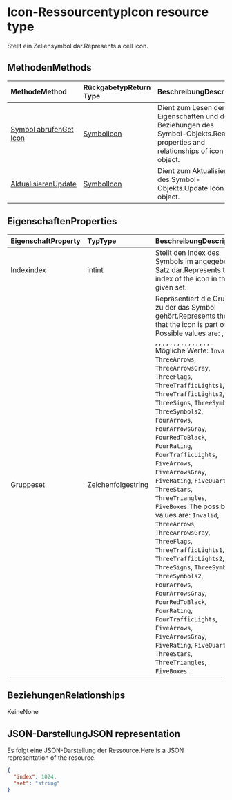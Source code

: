 # <a name="icon-resource-type"></a><span data-ttu-id="70e73-101">Icon-Ressourcentyp</span><span class="sxs-lookup"><span data-stu-id="70e73-101">Icon resource type</span></span>

<span data-ttu-id="70e73-102">Stellt ein Zellensymbol dar.</span><span class="sxs-lookup"><span data-stu-id="70e73-102">Represents a cell icon.</span></span>


## <a name="methods"></a><span data-ttu-id="70e73-103">Methoden</span><span class="sxs-lookup"><span data-stu-id="70e73-103">Methods</span></span>

| <span data-ttu-id="70e73-104">Methode</span><span class="sxs-lookup"><span data-stu-id="70e73-104">Method</span></span>           | <span data-ttu-id="70e73-105">Rückgabetyp</span><span class="sxs-lookup"><span data-stu-id="70e73-105">Return Type</span></span>    |<span data-ttu-id="70e73-106">Beschreibung</span><span class="sxs-lookup"><span data-stu-id="70e73-106">Description</span></span>|
|:---------------|:--------|:----------|
|[<span data-ttu-id="70e73-107">Symbol abrufen</span><span class="sxs-lookup"><span data-stu-id="70e73-107">Get Icon</span></span>](../api/icon_get.md) | [<span data-ttu-id="70e73-108">Symbol</span><span class="sxs-lookup"><span data-stu-id="70e73-108">Icon</span></span>](icon.md) |<span data-ttu-id="70e73-109">Dient zum Lesen der Eigenschaften und der Beziehungen des Symbol-Objekts.</span><span class="sxs-lookup"><span data-stu-id="70e73-109">Read properties and relationships of icon object.</span></span>|
|[<span data-ttu-id="70e73-110">Aktualisieren</span><span class="sxs-lookup"><span data-stu-id="70e73-110">Update</span></span>](../api/icon_update.md) | [<span data-ttu-id="70e73-111">Symbol</span><span class="sxs-lookup"><span data-stu-id="70e73-111">Icon</span></span>](icon.md)  |<span data-ttu-id="70e73-112">Dient zum Aktualisieren des Symbol-Objekts.</span><span class="sxs-lookup"><span data-stu-id="70e73-112">Update Icon object.</span></span> |

## <a name="properties"></a><span data-ttu-id="70e73-113">Eigenschaften</span><span class="sxs-lookup"><span data-stu-id="70e73-113">Properties</span></span>
| <span data-ttu-id="70e73-114">Eigenschaft</span><span class="sxs-lookup"><span data-stu-id="70e73-114">Property</span></span>     | <span data-ttu-id="70e73-115">Typ</span><span class="sxs-lookup"><span data-stu-id="70e73-115">Type</span></span>   |<span data-ttu-id="70e73-116">Beschreibung</span><span class="sxs-lookup"><span data-stu-id="70e73-116">Description</span></span>|
|:---------------|:--------|:----------|
|<span data-ttu-id="70e73-117">Index</span><span class="sxs-lookup"><span data-stu-id="70e73-117">index</span></span>|<span data-ttu-id="70e73-118">int</span><span class="sxs-lookup"><span data-stu-id="70e73-118">int</span></span>|<span data-ttu-id="70e73-119">Stellt den Index des Symbols im angegebenen Satz dar.</span><span class="sxs-lookup"><span data-stu-id="70e73-119">Represents the index of the icon in the given set.</span></span>|
|<span data-ttu-id="70e73-120">Gruppe</span><span class="sxs-lookup"><span data-stu-id="70e73-120">set</span></span>|<span data-ttu-id="70e73-121">Zeichenfolge</span><span class="sxs-lookup"><span data-stu-id="70e73-121">string</span></span>|<span data-ttu-id="70e73-122">Repräsentiert die Gruppe, zu der das Symbol gehört.</span><span class="sxs-lookup"><span data-stu-id="70e73-122">Represents the set that the icon is part of. Possible values are: , , , , , , , , , , , , , , , , , , , , .</span></span> <span data-ttu-id="70e73-123">Mögliche Werte: `Invalid`, `ThreeArrows`, `ThreeArrowsGray`, `ThreeFlags`, `ThreeTrafficLights1`, `ThreeTrafficLights2`, `ThreeSigns`, `ThreeSymbols`, `ThreeSymbols2`, `FourArrows`, `FourArrowsGray`, `FourRedToBlack`, `FourRating`, `FourTrafficLights`, `FiveArrows`, `FiveArrowsGray`, `FiveRating`, `FiveQuarters`, `ThreeStars`, `ThreeTriangles`, `FiveBoxes`.</span><span class="sxs-lookup"><span data-stu-id="70e73-123">The possible values are: `Invalid`, `ThreeArrows`, `ThreeArrowsGray`, `ThreeFlags`, `ThreeTrafficLights1`, `ThreeTrafficLights2`, `ThreeSigns`, `ThreeSymbols`, `ThreeSymbols2`, `FourArrows`, `FourArrowsGray`, `FourRedToBlack`, `FourRating`, `FourTrafficLights`, `FiveArrows`, `FiveArrowsGray`, `FiveRating`, `FiveQuarters`, `ThreeStars`, `ThreeTriangles`, `FiveBoxes`.</span></span>|

## <a name="relationships"></a><span data-ttu-id="70e73-124">Beziehungen</span><span class="sxs-lookup"><span data-stu-id="70e73-124">Relationships</span></span>
<span data-ttu-id="70e73-125">Keine</span><span class="sxs-lookup"><span data-stu-id="70e73-125">None</span></span>


## <a name="json-representation"></a><span data-ttu-id="70e73-126">JSON-Darstellung</span><span class="sxs-lookup"><span data-stu-id="70e73-126">JSON representation</span></span>

<span data-ttu-id="70e73-127">Es folgt eine JSON-Darstellung der Ressource.</span><span class="sxs-lookup"><span data-stu-id="70e73-127">Here is a JSON representation of the resource.</span></span>

<!-- {
  "blockType": "resource",
  "optionalProperties": [

  ],
  "@odata.type": "microsoft.graph.workbookIcon"
}-->

```json
{
  "index": 1024,
  "set": "string"
}

```

<!-- uuid: 8fcb5dbc-d5aa-4681-8e31-b001d5168d79
2015-10-25 14:57:30 UTC -->
<!-- {
  "type": "#page.annotation",
  "description": "Icon resource",
  "keywords": "",
  "section": "documentation",
  "tocPath": ""
}-->